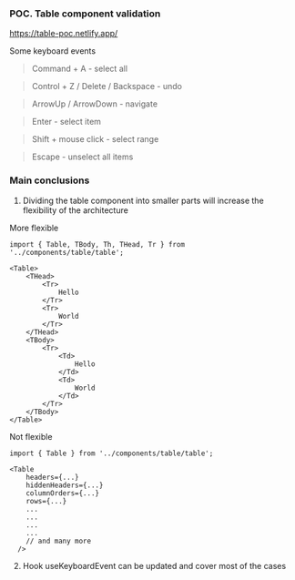 ### POC. Table component validation

https://table-poc.netlify.app/

Some keyboard events


> Command + A - select all
 
> Control + Z / Delete / Backspace - undo
 
> ArrowUp / ArrowDown - navigate
 
> Enter - select item
 
> Shift + mouse click - select range

> Escape - unselect all items


### Main conclusions

1. Dividing the table component into smaller parts will increase the flexibility of the architecture

More flexible
```
import { Table, TBody, Th, THead, Tr } from '../components/table/table';

<Table>
    <THead>
        <Tr>
            Hello
        </Tr>
        <Tr>
            World
        </Tr>
    </THead>
    <TBody>
        <Tr>
            <Td>
                Hello
            </Td>
            <Td>
                World
            </Td>
        </Tr>
    </TBody>
</Table>
```

Not flexible
```
import { Table } from '../components/table/table';

<Table
    headers={...}
    hiddenHeaders={...}
    columnOrders={...}
    rows={...}
    ...
    ...
    ...
    ...
    // and many more
  />
```


2. Hook useKeyboardEvent can be updated and cover most of the cases
